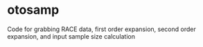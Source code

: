 # otosamp
Code for grabbing RACE data, first order expansion, second order expansion, and input sample size calculation
